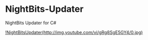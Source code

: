 # NightBits-Updater
NightBits Updater for C#

[!NightBitsUpdater(http://img.youtube.com/vi/gRg8SgE5GY4/0.jpg)](http://www.youtube.com/watch?v=gRg8SgE5GY4)